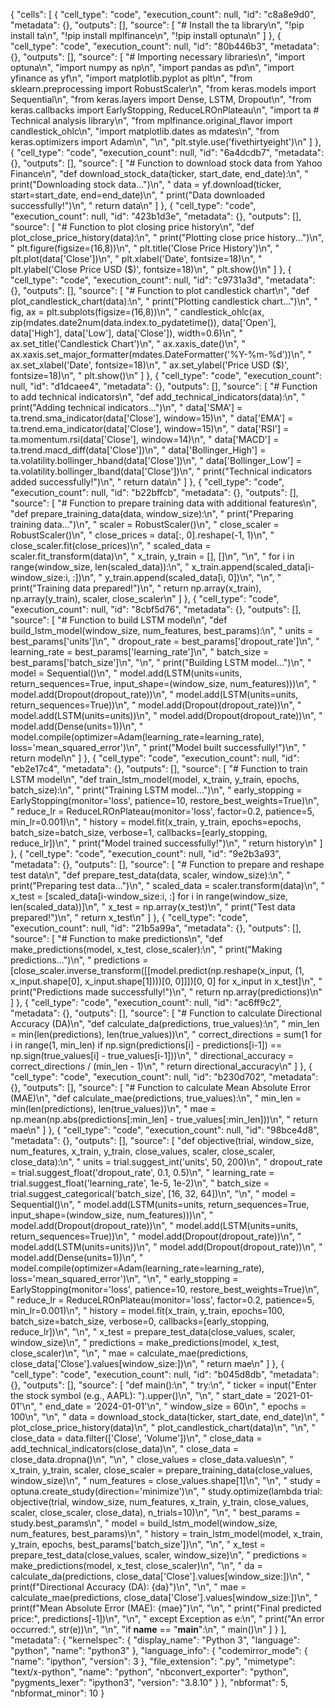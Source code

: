 {
 "cells": [
  {
   "cell_type": "code",
   "execution_count": null,
   "id": "c8a8e9d0",
   "metadata": {},
   "outputs": [],
   "source": [
    "# Install the ta library\n",
    "!pip install ta\n",
    "!pip install mplfinance\n",
    "!pip install optuna\n"
   ]
  },
  {
   "cell_type": "code",
   "execution_count": null,
   "id": "80b446b3",
   "metadata": {},
   "outputs": [],
   "source": [
    "# Importing necessary libraries\n",
    "import optuna\n",
    "import numpy as np\n",
    "import pandas as pd\n",
    "import yfinance as yf\n",
    "import matplotlib.pyplot as plt\n",
    "from sklearn.preprocessing import RobustScaler\n",
    "from keras.models import Sequential\n",
    "from keras.layers import Dense, LSTM, Dropout\n",
    "from keras.callbacks import EarlyStopping, ReduceLROnPlateau\n",
    "import ta  # Technical analysis library\n",
    "from mplfinance.original_flavor import candlestick_ohlc\n",
    "import matplotlib.dates as mdates\n",
    "from keras.optimizers import Adam\n",
    "\n",
    "plt.style.use('fivethirtyeight')\n"
   ]
  },
  {
   "cell_type": "code",
   "execution_count": null,
   "id": "6a4dcdb7",
   "metadata": {},
   "outputs": [],
   "source": [
    "# Function to download stock data from Yahoo Finance\n",
    "def download_stock_data(ticker, start_date, end_date):\n",
    "    print(\"Downloading stock data...\")\n",
    "    data = yf.download(ticker, start=start_date, end=end_date)\n",
    "    print(\"Data downloaded successfully!\")\n",
    "    return data\n"
   ]
  },
  {
   "cell_type": "code",
   "execution_count": null,
   "id": "423b1d3e",
   "metadata": {},
   "outputs": [],
   "source": [
    "# Function to plot closing price history\n",
    "def plot_close_price_history(data):\n",
    "    print(\"Plotting close price history...\")\n",
    "    plt.figure(figsize=(16,8))\n",
    "    plt.title('Close Price History')\n",
    "    plt.plot(data['Close'])\n",
    "    plt.xlabel('Date', fontsize=18)\n",
    "    plt.ylabel('Close Price USD ($)', fontsize=18)\n",
    "    plt.show()\n"
   ]
  },
  {
   "cell_type": "code",
   "execution_count": null,
   "id": "c9731a3d",
   "metadata": {},
   "outputs": [],
   "source": [
    "# Function to plot candlestick chart\n",
    "def plot_candlestick_chart(data):\n",
    "    print(\"Plotting candlestick chart...\")\n",
    "    fig, ax = plt.subplots(figsize=(16,8))\n",
    "    candlestick_ohlc(ax, zip(mdates.date2num(data.index.to_pydatetime()), data['Open'], data['High'], data['Low'], data['Close']), width=0.6)\n",
    "    ax.set_title('Candlestick Chart')\n",
    "    ax.xaxis_date()\n",
    "    ax.xaxis.set_major_formatter(mdates.DateFormatter('%Y-%m-%d'))\n",
    "    ax.set_xlabel('Date', fontsize=18)\n",
    "    ax.set_ylabel('Price USD ($)', fontsize=18)\n",
    "    plt.show()\n"
   ]
  },
  {
   "cell_type": "code",
   "execution_count": null,
   "id": "d1dcaee4",
   "metadata": {},
   "outputs": [],
   "source": [
    "# Function to add technical indicators\n",
    "def add_technical_indicators(data):\n",
    "    print(\"Adding technical indicators...\")\n",
    "    data['SMA'] = ta.trend.sma_indicator(data['Close'], window=15)\n",
    "    data['EMA'] = ta.trend.ema_indicator(data['Close'], window=15)\n",
    "    data['RSI'] = ta.momentum.rsi(data['Close'], window=14)\n",
    "    data['MACD'] = ta.trend.macd_diff(data['Close'])\n",
    "    data['Bollinger_High'] = ta.volatility.bollinger_hband(data['Close'])\n",
    "    data['Bollinger_Low'] = ta.volatility.bollinger_lband(data['Close'])\n",
    "    print(\"Technical indicators added successfully!\")\n",
    "    return data\n"
   ]
  },
  {
   "cell_type": "code",
   "execution_count": null,
   "id": "b22bffcb",
   "metadata": {},
   "outputs": [],
   "source": [
    "# Function to prepare training data with additional features\n",
    "def prepare_training_data(data, window_size):\n",
    "    print(\"Preparing training data...\")\n",
    "    scaler = RobustScaler()\n",
    "    close_scaler = RobustScaler()\n",
    "    close_prices = data[:, 0].reshape(-1, 1)\n",
    "    close_scaler.fit(close_prices)\n",
    "    scaled_data = scaler.fit_transform(data)\n",
    "    x_train, y_train = [], []\n",
    "\n",
    "    for i in range(window_size, len(scaled_data)):\n",
    "        x_train.append(scaled_data[i-window_size:i, :])\n",
    "        y_train.append(scaled_data[i, 0])\n",
    "\n",
    "    print(\"Training data prepared!\")\n",
    "    return np.array(x_train), np.array(y_train), scaler, close_scaler\n"
   ]
  },
  {
   "cell_type": "code",
   "execution_count": null,
   "id": "8cbf5d76",
   "metadata": {},
   "outputs": [],
   "source": [
    "# Function to build LSTM model\n",
    "def build_lstm_model(window_size, num_features, best_params):\n",
    "    units = best_params['units']\n",
    "    dropout_rate = best_params['dropout_rate']\n",
    "    learning_rate = best_params['learning_rate']\n",
    "    batch_size = best_params['batch_size']\n",
    "\n",
    "    print(\"Building LSTM model...\")\n",
    "    model = Sequential()\n",
    "    model.add(LSTM(units=units, return_sequences=True, input_shape=(window_size, num_features)))\n",
    "    model.add(Dropout(dropout_rate))\n",
    "    model.add(LSTM(units=units, return_sequences=True))\n",
    "    model.add(Dropout(dropout_rate))\n",
    "    model.add(LSTM(units=units))\n",
    "    model.add(Dropout(dropout_rate))\n",
    "    model.add(Dense(units=1))\n",
    "    model.compile(optimizer=Adam(learning_rate=learning_rate), loss='mean_squared_error')\n",
    "    print(\"Model built successfully!\")\n",
    "    return model\n"
   ]
  },
  {
   "cell_type": "code",
   "execution_count": null,
   "id": "eb2e17c4",
   "metadata": {},
   "outputs": [],
   "source": [
    "# Function to train LSTM model\n",
    "def train_lstm_model(model, x_train, y_train, epochs, batch_size):\n",
    "    print(\"Training LSTM model...\")\n",
    "    early_stopping = EarlyStopping(monitor='loss', patience=10, restore_best_weights=True)\n",
    "    reduce_lr = ReduceLROnPlateau(monitor='loss', factor=0.2, patience=5, min_lr=0.001)\n",
    "    history = model.fit(x_train, y_train, epochs=epochs, batch_size=batch_size, verbose=1, callbacks=[early_stopping, reduce_lr])\n",
    "    print(\"Model trained successfully!\")\n",
    "    return history\n"
   ]
  },
  {
   "cell_type": "code",
   "execution_count": null,
   "id": "9e2b3a93",
   "metadata": {},
   "outputs": [],
   "source": [
    "# Function to prepare and reshape test data\n",
    "def prepare_test_data(data, scaler, window_size):\n",
    "    print(\"Preparing test data...\")\n",
    "    scaled_data = scaler.transform(data)\n",
    "    x_test = [scaled_data[i-window_size:i, :] for i in range(window_size, len(scaled_data))]\n",
    "    x_test = np.array(x_test)\n",
    "    print(\"Test data prepared!\")\n",
    "    return x_test\n"
   ]
  },
  {
   "cell_type": "code",
   "execution_count": null,
   "id": "21b5a99a",
   "metadata": {},
   "outputs": [],
   "source": [
    "# Function to make predictions\n",
    "def make_predictions(model, x_test, close_scaler):\n",
    "    print(\"Making predictions...\")\n",
    "    predictions = [close_scaler.inverse_transform([[model.predict(np.reshape(x_input, (1, x_input.shape[0], x_input.shape[1])))[0, 0]]])[0, 0] for x_input in x_test]\n",
    "    print(\"Predictions made successfully!\")\n",
    "    return np.array(predictions)\n"
   ]
  },
  {
   "cell_type": "code",
   "execution_count": null,
   "id": "ac6ff9c2",
   "metadata": {},
   "outputs": [],
   "source": [
    "# Function to calculate Directional Accuracy (DA)\n",
    "def calculate_da(predictions, true_values):\n",
    "    min_len = min(len(predictions), len(true_values))\n",
    "    correct_directions = sum(1 for i in range(1, min_len) if np.sign(predictions[i] - predictions[i-1]) == np.sign(true_values[i] - true_values[i-1]))\n",
    "    directional_accuracy = correct_directions / (min_len - 1)\n",
    "    return directional_accuracy\n"
   ]
  },
  {
   "cell_type": "code",
   "execution_count": null,
   "id": "b230d702",
   "metadata": {},
   "outputs": [],
   "source": [
    "# Function to calculate Mean Absolute Error (MAE)\n",
    "def calculate_mae(predictions, true_values):\n",
    "    min_len = min(len(predictions), len(true_values))\n",
    "    mae = np.mean(np.abs(predictions[:min_len] - true_values[:min_len]))\n",
    "    return mae\n"
   ]
  },
  {
   "cell_type": "code",
   "execution_count": null,
   "id": "98bce4d8",
   "metadata": {},
   "outputs": [],
   "source": [
    "def objective(trial, window_size, num_features, x_train, y_train, close_values, scaler, close_scaler, close_data):\n",
    "    units = trial.suggest_int('units', 50, 200)\n",
    "    dropout_rate = trial.suggest_float('dropout_rate', 0.1, 0.5)\n",
    "    learning_rate = trial.suggest_float('learning_rate', 1e-5, 1e-2)\n",
    "    batch_size = trial.suggest_categorical('batch_size', [16, 32, 64])\n",
    "\n",
    "    model = Sequential()\n",
    "    model.add(LSTM(units=units, return_sequences=True, input_shape=(window_size, num_features)))\n",
    "    model.add(Dropout(dropout_rate))\n",
    "    model.add(LSTM(units=units, return_sequences=True))\n",
    "    model.add(Dropout(dropout_rate))\n",
    "    model.add(LSTM(units=units))\n",
    "    model.add(Dropout(dropout_rate))\n",
    "    model.add(Dense(units=1))\n",
    "    model.compile(optimizer=Adam(learning_rate=learning_rate), loss='mean_squared_error')\n",
    "\n",
    "    early_stopping = EarlyStopping(monitor='loss', patience=10, restore_best_weights=True)\n",
    "    reduce_lr = ReduceLROnPlateau(monitor='loss', factor=0.2, patience=5, min_lr=0.001)\n",
    "    history = model.fit(x_train, y_train, epochs=100, batch_size=batch_size, verbose=0, callbacks=[early_stopping, reduce_lr])\n",
    "\n",
    "    x_test = prepare_test_data(close_values, scaler, window_size)\n",
    "    predictions = make_predictions(model, x_test, close_scaler)\n",
    "\n",
    "    mae = calculate_mae(predictions, close_data['Close'].values[window_size:])\n",
    "    return mae\n"
   ]
  },
  {
   "cell_type": "code",
   "execution_count": null,
   "id": "b045d8db",
   "metadata": {},
   "outputs": [],
   "source": [
    "def main():\n",
    "    try:\n",
    "        ticker = input(\"Enter the stock symbol (e.g., AAPL): \").upper()\n",
    "\n",
    "        start_date = '2021-01-01'\n",
    "        end_date = '2024-01-01'\n",
    "        window_size = 60\n",
    "        epochs = 100\n",
    "\n",
    "        data = download_stock_data(ticker, start_date, end_date)\n",
    "        plot_close_price_history(data)\n",
    "        plot_candlestick_chart(data)\n",
    "\n",
    "        close_data = data.filter(['Close', 'Volume'])\n",
    "        close_data = add_technical_indicators(close_data)\n",
    "        close_data = close_data.dropna()\n",
    "\n",
    "        close_values = close_data.values\n",
    "        x_train, y_train, scaler, close_scaler = prepare_training_data(close_values, window_size)\n",
    "        num_features = close_values.shape[1]\n",
    "\n",
    "        study = optuna.create_study(direction='minimize')\n",
    "        study.optimize(lambda trial: objective(trial, window_size, num_features, x_train, y_train, close_values, scaler, close_scaler, close_data), n_trials=10)\n",
    "\n",
    "        best_params = study.best_params\n",
    "        model = build_lstm_model(window_size, num_features, best_params)\n",
    "        history = train_lstm_model(model, x_train, y_train, epochs, best_params['batch_size'])\n",
    "\n",
    "        x_test = prepare_test_data(close_values, scaler, window_size)\n",
    "        predictions = make_predictions(model, x_test, close_scaler)\n",
    "\n",
    "        da = calculate_da(predictions, close_data['Close'].values[window_size:])\n",
    "        print(f\"Directional Accuracy (DA): {da}\")\n",
    "\n",
    "        mae = calculate_mae(predictions, close_data['Close'].values[window_size:])\n",
    "        print(f\"Mean Absolute Error (MAE): {mae}\")\n",
    "\n",
    "        print(\"Final predicted price:\", predictions[-1])\n",
    "\n",
    "    except Exception as e:\n",
    "        print(\"An error occurred:\", str(e))\n",
    "\n",
    "if __name__ == \"__main__\":\n",
    "    main()\n"
   ]
  }
 ],
 "metadata": {
  "kernelspec": {
   "display_name": "Python 3",
   "language": "python",
   "name": "python3"
  },
  "language_info": {
   "codemirror_mode": {
    "name": "ipython",
    "version": 3
   },
   "file_extension": ".py",
   "mimetype": "text/x-python",
   "name": "python",
   "nbconvert_exporter": "python",
   "pygments_lexer": "ipython3",
   "version": "3.8.10"
  }
 },
 "nbformat": 5,
 "nbformat_minor": 10
}
